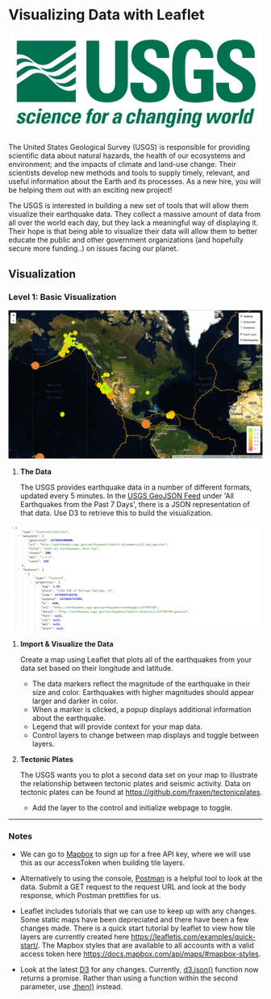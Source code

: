 # Visualizing Data with Leaflet

![1-Logo](Images/1-Logo.png)

The United States Geological Survey (USGS) is responsible for providing scientific data about natural hazards, the health of our ecosystems and environment; and the impacts of climate and land-use change. Their scientists develop new methods and tools to supply timely, relevant, and useful information about the Earth and its processes. As a new hire, you will be helping them out with an exciting new project!

The USGS is interested in building a new set of tools that will allow them visualize their earthquake data. They collect a massive amount of data from all over the world each day, but they lack a meaningful way of displaying it. Their hope is that being able to visualize their data will allow them to better educate the public and other government organizations (and hopefully secure more funding..) on issues facing our planet.

## Visualization

### Level 1: Basic Visualization

![2-Map](Images/2-Map.png)

1. **The Data**

   The USGS provides earthquake data in a number of different formats, updated every 5 minutes. In the [USGS GeoJSON Feed](http://earthquake.usgs.gov/earthquakes/feed/v1.0/geojson.php) under 'All Earthquakes from the Past 7 Days', there is a JSON representation of that data. Use D3 to retrieve this to build the visualization.

![3-Json](Images/3-Json.png)

1. **Import & Visualize the Data**

   Create a map using Leaflet that plots all of the earthquakes from your data set based on their longitude and latitude.

   * The data markers reflect the magnitude of the earthquake in their size and color. Earthquakes with higher magnitudes should appear larger and darker in color.
   * When a marker is clicked, a popup displays additional information about the earthquake.
   *  Legend that will provide context for your map data.
   * Control layers to change between map displays and toggle between layers.

3. **Tectonic Plates**

   The USGS wants you to plot a second data set on your map to illustrate the relationship between tectonic plates and seismic activity. Data on tectonic plates can be found at <https://github.com/fraxen/tectonicplates>.

   *  Add the layer to the control and initialize webpage to toggle.

- - -

### Notes

* We can go to [Mapbox](https://www.mapbox.com/) to sign up for a free API key, where we will use this as our accessToken when building tile layers.

* Alternatively to using the console, [Postman](https://www.postman.com/) is a helpful tool to look at the data. Submit a GET request to the request URL and look at the body response, which Postman prettifies for us.
* Leaflet includes tutorials that we can use to keep up with any changes. Some static maps have been depreciated and there have been a few changes made. There is a quick start tutorial by leaflet to view how tile layers are currently created here https://leafletjs.com/examples/quick-start/. The Mapbox styles that are available to all accounts with a valid access token here https://docs.mapbox.com/api/maps/#mapbox-styles. 

* Look at the latest [D3](https://d3js.org/) for any changes. Currently, [d3.json()](https://github.com/d3/d3-fetch/blob/v1.1.2/README.md#json) function now returns a promise. Rather than using a function within the second parameter, use [.then()](https://developer.mozilla.org/en-US/docs/Web/JavaScript/Reference/Global_Objects/Promise/then) instead.

